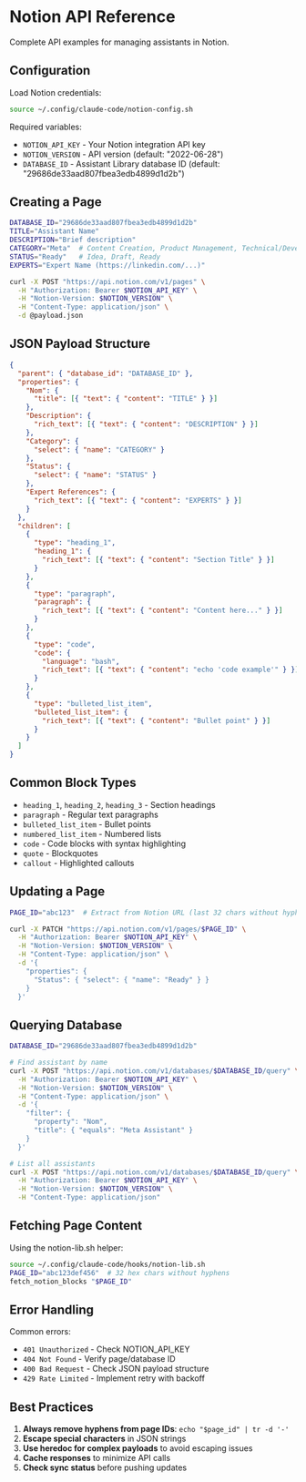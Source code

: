 # Notion API Reference

Complete API examples for managing assistants in Notion.

## Configuration

Load Notion credentials:
```bash
source ~/.config/claude-code/notion-config.sh
```

Required variables:
- `NOTION_API_KEY` - Your Notion integration API key
- `NOTION_VERSION` - API version (default: "2022-06-28")
- `DATABASE_ID` - Assistant Library database ID (default: "29686de33aad807fbea3edb4899d1d2b")

## Creating a Page

```bash
DATABASE_ID="29686de33aad807fbea3edb4899d1d2b"
TITLE="Assistant Name"
DESCRIPTION="Brief description"
CATEGORY="Meta"  # Content Creation, Product Management, Technical/Development, Meta
STATUS="Ready"   # Idea, Draft, Ready
EXPERTS="Expert Name (https://linkedin.com/...)"

curl -X POST "https://api.notion.com/v1/pages" \
  -H "Authorization: Bearer $NOTION_API_KEY" \
  -H "Notion-Version: $NOTION_VERSION" \
  -H "Content-Type: application/json" \
  -d @payload.json
```

## JSON Payload Structure

```json
{
  "parent": { "database_id": "DATABASE_ID" },
  "properties": {
    "Nom": {
      "title": [{ "text": { "content": "TITLE" } }]
    },
    "Description": {
      "rich_text": [{ "text": { "content": "DESCRIPTION" } }]
    },
    "Category": {
      "select": { "name": "CATEGORY" }
    },
    "Status": {
      "select": { "name": "STATUS" }
    },
    "Expert References": {
      "rich_text": [{ "text": { "content": "EXPERTS" } }]
    }
  },
  "children": [
    {
      "type": "heading_1",
      "heading_1": {
        "rich_text": [{ "text": { "content": "Section Title" } }]
      }
    },
    {
      "type": "paragraph",
      "paragraph": {
        "rich_text": [{ "text": { "content": "Content here..." } }]
      }
    },
    {
      "type": "code",
      "code": {
        "language": "bash",
        "rich_text": [{ "text": { "content": "echo 'code example'" } }]
      }
    },
    {
      "type": "bulleted_list_item",
      "bulleted_list_item": {
        "rich_text": [{ "text": { "content": "Bullet point" } }]
      }
    }
  ]
}
```

## Common Block Types

- `heading_1`, `heading_2`, `heading_3` - Section headings
- `paragraph` - Regular text paragraphs
- `bulleted_list_item` - Bullet points
- `numbered_list_item` - Numbered lists
- `code` - Code blocks with syntax highlighting
- `quote` - Blockquotes
- `callout` - Highlighted callouts

## Updating a Page

```bash
PAGE_ID="abc123"  # Extract from Notion URL (last 32 chars without hyphens)

curl -X PATCH "https://api.notion.com/v1/pages/$PAGE_ID" \
  -H "Authorization: Bearer $NOTION_API_KEY" \
  -H "Notion-Version: $NOTION_VERSION" \
  -H "Content-Type: application/json" \
  -d '{
    "properties": {
      "Status": { "select": { "name": "Ready" } }
    }
  }'
```

## Querying Database

```bash
DATABASE_ID="29686de33aad807fbea3edb4899d1d2b"

# Find assistant by name
curl -X POST "https://api.notion.com/v1/databases/$DATABASE_ID/query" \
  -H "Authorization: Bearer $NOTION_API_KEY" \
  -H "Notion-Version: $NOTION_VERSION" \
  -H "Content-Type: application/json" \
  -d '{
    "filter": {
      "property": "Nom",
      "title": { "equals": "Meta Assistant" }
    }
  }'

# List all assistants
curl -X POST "https://api.notion.com/v1/databases/$DATABASE_ID/query" \
  -H "Authorization: Bearer $NOTION_API_KEY" \
  -H "Notion-Version: $NOTION_VERSION" \
  -H "Content-Type: application/json"
```

## Fetching Page Content

Using the notion-lib.sh helper:
```bash
source ~/.config/claude-code/hooks/notion-lib.sh
PAGE_ID="abc123def456"  # 32 hex chars without hyphens
fetch_notion_blocks "$PAGE_ID"
```

## Error Handling

Common errors:
- `401 Unauthorized` - Check NOTION_API_KEY
- `404 Not Found` - Verify page/database ID
- `400 Bad Request` - Check JSON payload structure
- `429 Rate Limited` - Implement retry with backoff

## Best Practices

1. **Always remove hyphens from page IDs**: `echo "$page_id" | tr -d '-'`
2. **Escape special characters** in JSON strings
3. **Use heredoc for complex payloads** to avoid escaping issues
4. **Cache responses** to minimize API calls
5. **Check sync status** before pushing updates
